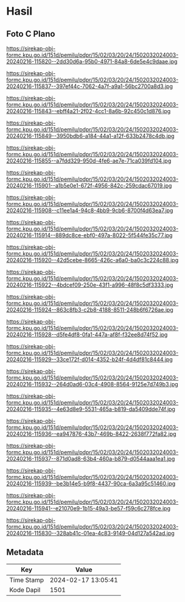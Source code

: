 # Hasil

## Foto C Plano

https://sirekap-obj-formc.kpu.go.id/151d/pemilu/pdpr/15/02/03/20/24/1502032024003-20240216-115820--2dd30d6a-95b0-4971-84a8-6de5e4c9daae.jpg

https://sirekap-obj-formc.kpu.go.id/151d/pemilu/pdpr/15/02/03/20/24/1502032024003-20240216-115837--397ef44c-7062-4a7f-a9a1-56bc2700a8d3.jpg

https://sirekap-obj-formc.kpu.go.id/151d/pemilu/pdpr/15/02/03/20/24/1502032024003-20240216-115843--ebff4a21-2f02-4cc1-8a6b-92c450c1d876.jpg

https://sirekap-obj-formc.kpu.go.id/151d/pemilu/pdpr/15/02/03/20/24/1502032024003-20240216-115849--3950bdb6-a184-44a1-a12f-633b2478c4db.jpg

https://sirekap-obj-formc.kpu.go.id/151d/pemilu/pdpr/15/02/03/20/24/1502032024003-20240216-115855--a7fdd329-950d-4fe6-ae7e-71ca039fd104.jpg

https://sirekap-obj-formc.kpu.go.id/151d/pemilu/pdpr/15/02/03/20/24/1502032024003-20240216-115901--a1b5e0e1-672f-4956-842c-259cdac67019.jpg

https://sirekap-obj-formc.kpu.go.id/151d/pemilu/pdpr/15/02/03/20/24/1502032024003-20240216-115908--c11ee1a4-94c8-4bb9-9cb6-8700f4d63ea7.jpg

https://sirekap-obj-formc.kpu.go.id/151d/pemilu/pdpr/15/02/03/20/24/1502032024003-20240216-115914--889dc8ce-ebf0-497a-8022-5f544fe35c77.jpg

https://sirekap-obj-formc.kpu.go.id/151d/pemilu/pdpr/15/02/03/20/24/1502032024003-20240216-115920--42d5cebe-8665-426c-a6a0-ba0c3c224c88.jpg

https://sirekap-obj-formc.kpu.go.id/151d/pemilu/pdpr/15/02/03/20/24/1502032024003-20240216-115922--4bdcef09-250e-43f1-a996-48f8c5df3333.jpg

https://sirekap-obj-formc.kpu.go.id/151d/pemilu/pdpr/15/02/03/20/24/1502032024003-20240216-115924--863c8fb3-c2b8-4188-8511-248b6f6726ae.jpg

https://sirekap-obj-formc.kpu.go.id/151d/pemilu/pdpr/15/02/03/20/24/1502032024003-20240216-115928--d5fe4df8-0fa1-447a-af8f-f32ee8d74f52.jpg

https://sirekap-obj-formc.kpu.go.id/151d/pemilu/pdpr/15/02/03/20/24/1502032024003-20240216-115929--33ce172f-d014-4352-b24f-4d4df81c8444.jpg

https://sirekap-obj-formc.kpu.go.id/151d/pemilu/pdpr/15/02/03/20/24/1502032024003-20240216-115932--264d0ad6-03c4-4908-8564-9125e7d749b3.jpg

https://sirekap-obj-formc.kpu.go.id/151d/pemilu/pdpr/15/02/03/20/24/1502032024003-20240216-115935--4e63d8e9-5531-465a-b819-da5409dde74f.jpg

https://sirekap-obj-formc.kpu.go.id/151d/pemilu/pdpr/15/02/03/20/24/1502032024003-20240216-115936--ea947876-43b7-469b-8422-2638f772fa82.jpg

https://sirekap-obj-formc.kpu.go.id/151d/pemilu/pdpr/15/02/03/20/24/1502032024003-20240216-115937--871d0ad8-63b4-460a-b879-d0544aaa1ea1.jpg

https://sirekap-obj-formc.kpu.go.id/151d/pemilu/pdpr/15/02/03/20/24/1502032024003-20240216-115939--be3b14e5-b9f8-4437-90ca-6a3a95c51460.jpg

https://sirekap-obj-formc.kpu.go.id/151d/pemilu/pdpr/15/02/03/20/24/1502032024003-20240216-115941--e21070e9-1b15-49a3-be57-f59c6c278fce.jpg

https://sirekap-obj-formc.kpu.go.id/151d/pemilu/pdpr/15/02/03/20/24/1502032024003-20240216-115830--328ab41c-01ea-4c83-9149-04d127a542ad.jpg


## Metadata

| Key        | Value               |
| ---------- | ------------------- |
| Time Stamp | 2024-02-17 13:05:41 |
| Kode Dapil | 1501                |



